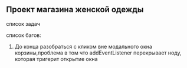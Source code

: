 ## Проект магазина женской одежды

список задач

список багов:

1. До конца разобраться с кликом вне модального окна корзины,проблема в том что addEventListener перекрывает ноду, которая тригерит открытие окна
